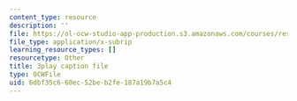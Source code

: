 ```yaml
---
content_type: resource
description: ''
file: https://ol-ocw-studio-app-production.s3.amazonaws.com/courses/res-ll-005-mathematics-of-big-data-and-machine-learning-january-iap-2020/6dbf35c660ec52beb2fe187a19b7a5c4_moJ7TQb5Fuk.vtt
file_type: application/x-subrip
learning_resource_types: []
resourcetype: Other
title: 3play caption file
type: OCWFile
uid: 6dbf35c6-60ec-52be-b2fe-187a19b7a5c4
---
```

